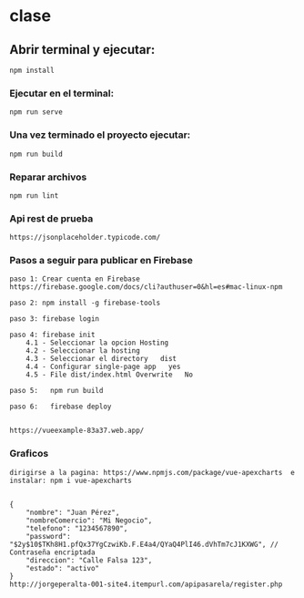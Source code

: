 # clase

## Abrir terminal y ejecutar:

```
npm install
```

### Ejecutar en el terminal:

```
npm run serve
```

### Una vez terminado el proyecto ejecutar:

```
npm run build
```

### Reparar archivos

```
npm run lint
```

### Api rest de prueba

```
https://jsonplaceholder.typicode.com/
```

### Pasos a seguir para publicar en Firebase

```
paso 1: Crear cuenta en Firebase
https://firebase.google.com/docs/cli?authuser=0&hl=es#mac-linux-npm

paso 2: npm install -g firebase-tools

paso 3: firebase login

paso 4: firebase init
    4.1 - Seleccionar la opcion Hosting
    4.2 - Seleccionar la hosting
    4.3 - Seleccionar el directory   dist
    4.4 - Configurar single-page app   yes
    4.5 - File dist/index.html Overwrite   No

paso 5:   npm run build

paso 6:   firebase deploy


https://vueexample-83a37.web.app/

```

### Graficos

```
dirigirse a la pagina: https://www.npmjs.com/package/vue-apexcharts  e instalar: npm i vue-apexcharts


{
    "nombre": "Juan Pérez",
    "nombreComercio": "Mi Negocio",
    "telefono": "1234567890",
    "password": "$2y$10$TKh8H1.pfQx37YgCzwiKb.F.E4a4/QYaQ4PlI46.dVhTm7cJ1KXWG", // Contraseña encriptada
    "direccion": "Calle Falsa 123",
    "estado": "activo"
}
http://jorgeperalta-001-site4.itempurl.com/apipasarela/register.php


```
